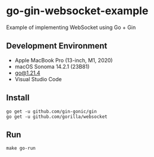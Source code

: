 # go-gin-websocket-example

Example of implementing WebSocket using Go + Gin

## Development Environment

* Apple MacBook Pro (13-inch, M1, 2020)
* macOS Sonoma 14.2.1 (23B81)
* go@1.21.4
* Visual Studio Code

## Install

```shell
go get -u github.com/gin-gonic/gin
go get -u github.com/gorilla/websocket
```

## Run

```shell
make go-run
```
